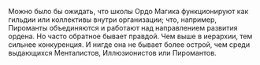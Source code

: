 Можно было бы ожидать, что школы Ордо Магика функционируют как гильдии или коллективы внутри организации; что, например, Пироманты объединяются и работают над направлением развития ордена. Но часто обратное бывает правдой. Чем выше в иерархии, тем сильнее конкуренция. И нигде она не бывает более острой, чем среди выдающихся Менталистов, Иллюзионистов или Пиромантов. 